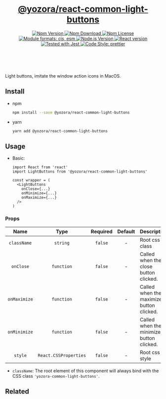 <header>
  <h1 align="center">
    <a href="https://github.com/yozorajs/yozora-react/tree/main/packages/react-common-light-buttons#readme">@yozora/react-common-light-buttons</a>
  </h1>
  <div align="center">
    <a href="https://www.npmjs.com/package/@yozora/react-common-light-buttons">
      <img
        alt="Npm Version"
        src="https://img.shields.io/npm/v/@yozora/react-common-light-buttons.svg"
      />
    </a>
    <a href="https://www.npmjs.com/package/@yozora/react-common-light-buttons">
      <img
        alt="Npm Download"
        src="https://img.shields.io/npm/dm/@yozora/react-common-light-buttons.svg"
      />
    </a>
    <a href="https://www.npmjs.com/package/@yozora/react-common-light-buttons">
      <img
        alt="Npm License"
        src="https://img.shields.io/npm/l/@yozora/react-common-light-buttons.svg"
      />
    </a>
    <a href="#install">
      <img
        alt="Module formats: cjs, esm"
        src="https://img.shields.io/badge/module_formats-cjs%2C%20esm-green.svg"
      />
    </a>
    <a href="https://github.com/nodejs/node">
      <img
        alt="Node.js Version"
        src="https://img.shields.io/node/v/@yozora/react-common-light-buttons"
      />
    </a>
    <a href="https://github.com/facebook/react">
      <img
        alt="React version"
        src="https://img.shields.io/npm/dependency-version/@yozora/react-common-light-buttons/peer/react"
      />
    </a>
    <a href="https://github.com/facebook/jest">
      <img
        alt="Tested with Jest"
        src="https://img.shields.io/badge/tested_with-jest-9c465e.svg"
      />
    </a>
    <a href="https://github.com/prettier/prettier">
      <img
        alt="Code Style: prettier"
        src="https://img.shields.io/badge/code_style-prettier-ff69b4.svg?style=flat-square"
      />
    </a>
  </div>
</header>
<br/>

Light buttons, imitate the window action icons in MacOS.

## Install

* npm

  ```bash
  npm install --save @yozora/react-common-light-buttons
  ```

* yarn

  ```bash
  yarn add @yozora/react-common-light-buttons
  ```


## Usage

* Basic:

  ```tsx
  import React from 'react'
  import LightButtons from '@yozora/react-common-light-buttons'

  const wrapper = (
    <LightButtons
      onClose={...} 
      onMinimize={...}
      onMaximize={...}
    />
  )
  ```

### Props

Name        | Type                  | Required  | Default | Description
:----------:|:---------------------:|:---------:|:-------:|:-------------
`className` | `string`              | `false`   | -       | Root css class
`onClose`   | `function`            | `false`   | -       | Called when the close button clicked.
`onMaximize`| `function`            | `false`   | -       | Called when the maximize button clicked.
`onMinimize`| `function`            | `false`   | -       | Called when the minimize button clicked.
`style`     | `React.CSSProperties` | `false`   | -       | Root css style

* `className`: The root element of this component will always bind with the
  CSS class `'yozora-common-light-buttons'`.


## Related
